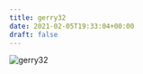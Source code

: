 ```yaml
---
title: gerry32
date: 2021-02-05T19:33:04+00:00
draft: false
---
```


![gerry32](/images/2008-1.jpg)

